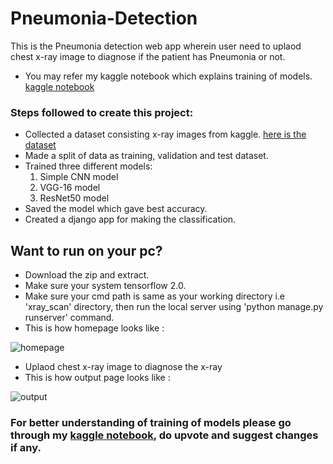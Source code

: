 # Pneumonia-Detection
This is the Pneumonia detection web app wherein user need to uplaod chest x-ray image to diagnose if the patient has Pneumonia or not.
* You may refer my kaggle notebook which explains training of models. [kaggle notebook](https://www.kaggle.com/paultimothymooney/chest-xray-pneumonia)
### Steps followed to create this project:
  * Collected a dataset consisting x-ray images from kaggle. [here is the dataset](https://www.kaggle.com/paultimothymooney/chest-xray-pneumonia)
  * Made a split of data as training, validation and test dataset.
  * Trained three different models:
      1. Simple CNN model
      2. VGG-16 model
      3. ResNet50 model
  * Saved the model which gave best accuracy.
  * Created a django app for making the classification.
  
## Want to run on your pc?
 * Download the zip and extract. 
 * Make sure your system tensorflow 2.0.
 * Make sure your cmd path is same as your working directory i.e 'xray_scan' directory, then run the local server using 'python manage.py runserver' command.
 * This is how homepage looks like :
 
 ![homepage](https://github.com/abhi9137/Pneumonia-Detection/blob/master/xray_scan/homepage.JPG)
 
 * Uplaod chest x-ray image to diagnose the x-ray
 * This is how output page looks like :
 
 ![output](https://github.com/abhi9137/Pneumonia-Detection/blob/master/xray_scan/output.JPG)
 
 ### For better understanding of training of models please go through my [kaggle notebook](https://www.kaggle.com/paultimothymooney/chest-xray-pneumonia), do upvote and suggest changes if any.
 

